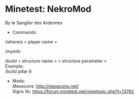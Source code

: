 Minetest: NekroMod
==================
  
By le Sanglier des Ardennes 
 
   
* Commands:  
  
/whereis < player name >  
  
/myinfo  
  
/build < structure name > < structure parameter >  
Example:  
/build pillar 6  
  
 
* Mods:  
Mesecons: http://mesecons.net/  
Signs lib: https://forum.minetest.net/viewtopic.php?t=13762    
